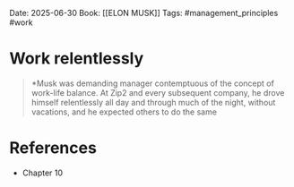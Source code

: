 Date: 2025-06-30
Book: [[ELON MUSK]]
Tags: #management_principles #work 
# Work relentlessly

>*Musk was demanding manager contemptuous of the concept of work-life balance. At Zip2 and every subsequent company, he drove himself relentlessly all day and through much of the night, without vacations, and he expected others to do the same 

# References
- Chapter 10